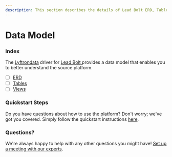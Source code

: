 ```yaml
---
description: This section describes the details of Lead Bolt ERD, Tables, and Views.
---
```


# Data Model

### Index

The  [Lyftrondata](https://www.lyftrondata.com/) driver for [Lead Bolt](https://www.lyftrondata.com/integration/lead-bolt/)[ ](https://www.lyftrondata.com/integration/lead-bolt/)provides a data model that enables you to better understand the source platform.

* [ ] [ERD](../../../marketing-analytics/lead-bolt/data-model/erd.md)
* [ ] [Tables](../../../marketing-analytics/lead-bolt/data-model/tables.md)
* [ ] [Views](../../../marketing-analytics/lead-bolt/data-model/views.md)

### Quickstart Steps

Do you have questions about how to use the platform? Don't worry; we've got you covered. Simply follow the quickstart instructions [here](../../../../quickstart-steps.md).

### Questions? <a href="#questions" id="questions"></a>

We're always happy to help with any other questions you might have! [Set up a meeting with our experts](https://www.lyftrondata.com/book-a-meeting/).

